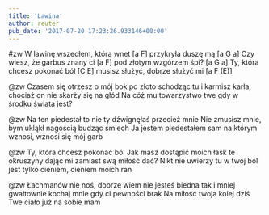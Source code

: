 ```yaml
---
title: 'Lawina'
author: reuter
pub_date: '2017-07-20 17:23:26.933146+00:00'
---
```


#zw
W lawinę wszedłem, która wnet [a F]
przykryła duszę mą [a G a]
Czy wiesz, że garbus znany ci [a F] 
pod złotym wzgórzem śpi? [a G a]
Ty, która chcesz pokonać ból [C E]
musisz służyć, dobrze służyć mi [a F (E)]

@zw
Czasem się otrzesz o mój bok 
po złoto schodząc tu 
i karmisz karła, chociaż on 
nie skarży się na głód 
Na cóż mu towarzystwo twe 
gdy w środku świata jest? 

@zw
Na ten piedestał to nie ty 
dźwignęłaś przecież mnie 
Nie zmusisz mnie, bym ukląkł 
nagością budząc śmiech 
Ja jestem piedestałem sam 
na którym wznosi, wznosi się mój garb 

@zw
Ty, która chcesz pokonać ból 
Jak masz dostąpić moich łask 
te okruszyny dając mi 
zamiast swą miłość dać? 
Nikt nie uwierzy tu w twój ból 
jest tylko cieniem, cieniem moich ran 

@zw
Łachmanów nie noś, dobrze wiem 
nie jesteś biedna tak 
i mniej gwałtownie kochaj mnie 
gdy ci pewności brak 
Na miłość twoja kolej dziś 
Twe ciało już na sobie mam